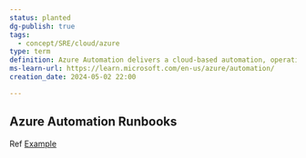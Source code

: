 ```yaml
---
status: planted
dg-publish: true
tags:
  - concept/SRE/cloud/azure
type: term
definition: Azure Automation delivers a cloud-based automation, operating system updates, and configuration service that supports consistent management across your Azure and non-Azure environments.
ms-learn-url: https://learn.microsoft.com/en-us/azure/automation/
creation_date: 2024-05-02 22:00

---
```


## Azure Automation Runbooks

Ref [Example](https://learn.microsoft.com/en-us/azure/automation/learn/powershell-runbook-managed-identity#create-powershell-runbook)

